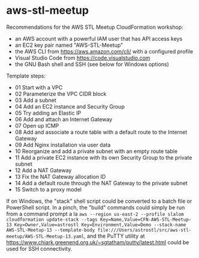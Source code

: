 # aws-stl-meetup

Recommendations for the AWS STL Meetup CloudFormation workshop:
- an AWS account with a powerful IAM user that has API access keys
- an EC2 key pair named "AWS-STL-Meetup"
- the AWS CLI from https://aws.amazon.com/cli/ with a configured profile
- Visual Studio Code from https://code.visualstudio.com
- the GNU Bash shell and SSH (see below for Windows options)

Template steps:
- 01 Start with a VPC
- 02 Parameterize the VPC CIDR block
- 03 Add a subnet
- 04 Add an EC2 instance and Security Group
- 05 Try adding an Elastic IP
- 06 Add and attach an Internet Gateway
- 07 Open up ICMP
- 08 Add and associate a route table with a default route to the Internet Gateway
- 09 Add Nginx installation via user data
- 10 Reorganize and add a private subnet with an empty route table
- 11 Add a private EC2 instance with its own Security Group to the private subnet
- 12 Add a NAT Gateway
- 13 Fix the NAT Gateway allocation ID
- 14 Add a default route through the NAT Gateway to the private subnet
- 15 Switch to a proxy model

If on Windows, the "stack" shell script could be converted to a batch file or PowerShell script. In a pinch, the "build" commands could simply be run from a command prompt a la `aws --region us-east-2 --profile slalom cloudformation update-stack --tags Key=Name,Value=CFN-AWS-STL-Meetup-13 Key=Owner,Value=astrostl Key=Environment,Value=Demo --stack-name AWS-STL-Meetup-13 --template-body file:///Users/astrostl/src/aws-stl-meetup/AWS-STL-Meetup-13.yaml`, and the PuTTY utility at https://www.chiark.greenend.org.uk/~sgtatham/putty/latest.html could be used for SSH connectivity.
